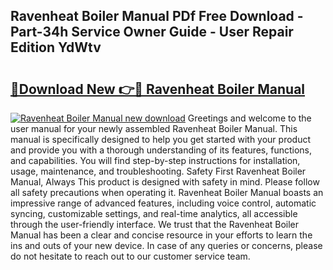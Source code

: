 ## Ravenheat Boiler Manual PDf Free Download - Part-34h Service Owner Guide - User Repair Edition YdWtv

# <h2><a href="http://cf18988.oget.top/?id=Ravenheat+Boiler+Manual">🔗Download New 👉🔴 Ravenheat Boiler Manual</a></h2>

[![Ravenheat Boiler Manual new download](https://i.imgur.com/5g1atiW.png)](http://cf18988.oget.top/?id=Ravenheat+Boiler+Manual)
Greetings and welcome to the user manual for your newly assembled Ravenheat Boiler Manual. This manual is specifically designed to help you get started with your product and provide you with a thorough understanding of its features, functions, and capabilities. You will find step-by-step instructions for installation, usage, maintenance, and troubleshooting. Safety First Ravenheat Boiler Manual, Always This product is designed with safety in mind. Please follow all safety precautions when operating it. Ravenheat Boiler Manual boasts an impressive range of advanced features, including voice control, automatic syncing, customizable settings, and real-time analytics, all accessible through the user-friendly interface. We trust that the Ravenheat Boiler Manual has been a clear and concise resource in your efforts to learn the ins and outs of your new device. In case of any queries or concerns, please do not hesitate to reach out to our customer service team.
